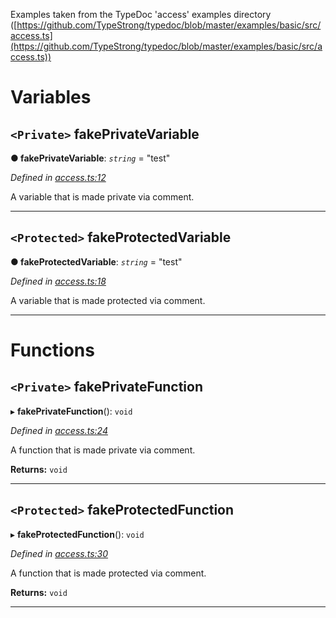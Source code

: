 

Examples taken from the TypeDoc 'access' examples directory ([https://github.com/TypeStrong/typedoc/blob/master/examples/basic/src/access.ts](https://github.com/TypeStrong/typedoc/blob/master/examples/basic/src/access.ts))

# Variables

<a id="fakeprivatevariable"></a>

## `<Private>` fakePrivateVariable

**● fakePrivateVariable**: *`string`* = "test"

*Defined in [access.ts:12](https://github.com/bigcommerce/typedoc-plugin-markdown/blob/master/test/src/access.ts#L12)*

A variable that is made private via comment.

___
<a id="fakeprotectedvariable"></a>

## `<Protected>` fakeProtectedVariable

**● fakeProtectedVariable**: *`string`* = "test"

*Defined in [access.ts:18](https://github.com/bigcommerce/typedoc-plugin-markdown/blob/master/test/src/access.ts#L18)*

A variable that is made protected via comment.

___

# Functions

<a id="fakeprivatefunction"></a>

## `<Private>` fakePrivateFunction

▸ **fakePrivateFunction**(): `void`

*Defined in [access.ts:24](https://github.com/bigcommerce/typedoc-plugin-markdown/blob/master/test/src/access.ts#L24)*

A function that is made private via comment.

**Returns:** `void`

___
<a id="fakeprotectedfunction"></a>

## `<Protected>` fakeProtectedFunction

▸ **fakeProtectedFunction**(): `void`

*Defined in [access.ts:30](https://github.com/bigcommerce/typedoc-plugin-markdown/blob/master/test/src/access.ts#L30)*

A function that is made protected via comment.

**Returns:** `void`

___

